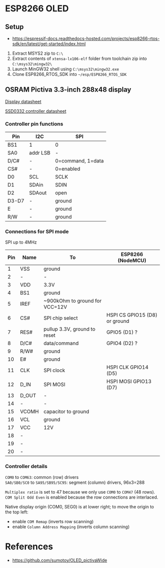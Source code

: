 # ESP8266 OLED

## Setup

- https://espressif-docs.readthedocs-hosted.com/projects/esp8266-rtos-sdk/en/latest/get-started/index.html

1. Extract MSYS2 zip to `C:\`
1. Extract contents of `xtensa-lx106-elf` folder from toolchain zip into `C:\msys32\mingw32\`
1. Launch MinGW32 shell using `C:\msys32\mingw32.exe`
1. Clone ESP8266_RTOS_SDK into `~/esp/ESP8266_RTOS_SDK`

## OSRAM Pictiva 3.3-inch 288x48 display

[Display datasheet](https://static6.arrow.com/aropdfconversion/93b1779f8e16e192f8fbe5a44f298b3b55de40bb/oled_288x48_3_3.pdf)

[SSD0332 controller datasheet](http://i-lcd.com/PDFs/SSD0332%20R1-0.pdf)

### Controller pin functions

|Pin   |I2C      |SPI
|-     |-        |-
|BS1   |1        |0
|SA0   |addr LSB |-
|D/C#  |-        |0=command, 1=data
|CS#   |-        |0=enabled
|D0    |SCL      |SCLK
|D1    |SDAin    |SDIN
|D2    |SDAout   |open
|D3-D7 |-        |ground
|E     |-        |ground
|R/W   |-        |ground

### Connections for SPI mode

SPI up to 4MHz

|Pin |Name  |To                             |ESP8266 (NodeMCU)
|-   |-     |-                              |-
|1   |VSS   |ground
|2   |-     |-
|3   |VDD   |3.3V
|4   |BS1   |ground
|5   |IREF  |~900kOhm to ground for VCC=12V
|6   |CS#   |SPI chip select                |HSPI CS GPIO15 (D8) or ground
|7   |RES#  |pullup 3.3V, ground to reset   |GPIO5 (D1) ?
|8   |D/C#  |data/command                   |GPIO4 (D2) ?
|9   |R/W#  |ground
|10  |E#    |ground
|11  |CLK   |SPI clock                      |HSPI CLK GPIO14 (D5)
|12  |D_IN  |SPI MOSI                       |HSPI MOSI GPIO13 (D7)
|13  |D_OUT |-
|14  |-     |-
|15  |VCOMH |capacitor to ground
|16  |VCL   |ground
|17  |VCC   |12V
|18  |-     |
|19  |-     |
|20  |-     |

### Controller details

`COM0` to `COM63`: common (row) drivers  
`SA0/SB0/SC0` to `SA95/SB95/SC95`: segment (column) drivers, 96x3=288

`Multiplex ratio` is set to 47 because we only use `COM0` to `COM47` (48 rows).
`COM Split Odd Even` is enabled because the row connections are interlaced.

Native display origin (COM0, SEG0) is at lower right; to move the origin to the top left:
- enable `COM Remap` (inverts row scanning)
- enable `Column Address Mapping` (inverts column scanning)

# References

- https://github.com/sumotoy/OLED_pictivaWide
